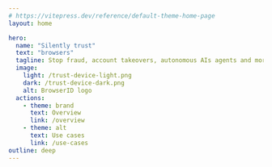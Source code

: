 ```yaml
---
# https://vitepress.dev/reference/default-theme-home-page
layout: home

hero:
  name: "Silently trust"
  text: "browsers"
  tagline: Stop fraud, account takeovers, autonomous AIs agents and more.
  image:
    light: /trust-device-light.png
    dark: /trust-device-dark.png
    alt: BrowserID logo
  actions:
    - theme: brand
      text: Overview
      link: /overview
    - theme: alt
      text: Use cases
      link: /use-cases
outline: deep
---
```

